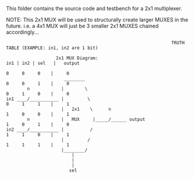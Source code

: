 This folder contains the source code and testbench for a 2x1 multiplexer. 

NOTE: This 2x1 MUX will be used to structurally create larger MUXES in the future.
      i.e. a 4x1 MUX will just be 3 smaller 2x1 MUXES chained accordingly...
      
  
                                                                   TRUTH TABLE (EXAMPLE: in1, in2 are 1 bit)
                                                                           
                       2x1 MUX Diagram:                                   in1 | in2 | sel   |   output
                                                                           0     0     0    |     0
                          ________                                         0     0     1    |     0
            n            |        \                                        0     1     0    |     0
    in1 ____/___________ |         \                                       0     1     1    |     1
                         |   2x1    \      n                               1     0     0    |     1
            n            |   MUX     |_____/______ output                  1     0     1    |     0
    in2 ____/___________ |          /                                      1     1     0    |     1
                         |         /                                       1     1     1    |     1
                         |________/
                             |
                             |
                             |
                            sel
